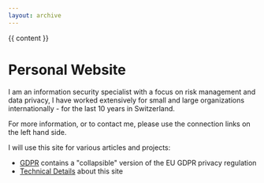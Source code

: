 ```yaml
---
layout: archive
---
```


{{ content }}
<h1>Personal Website</h1>

<p>
I am an information security specialist with a focus on risk management and data privacy, I have worked extensively for small and large organizations internationally - for the last 10 years in Switzerland.
<p>


For more information, or to contact me, please use the connection links on the left hand side.  
<p>
I will use this site for various articles and projects:
<p>  
<ul>
  <li><a href="https://fitzgera.github.io/gdpr/">GDPR</a> contains a "collapsible" version of the EU GDPR privacy regulation</li>
  <li><a href="https://fitzgera.github.io/post%20about%20this%20site/TechnicalInfoAboutThisSite/">Technical Details</a> about this site</li>
 </ul>  



